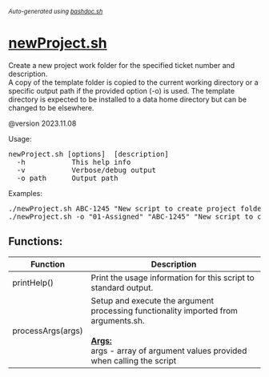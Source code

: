 <small><i>Auto-generated using [bashdoc.sh](https://github.com/alejandro-godinez/UsefulScripts/blob/trunk/bashdoc/bashdoc.sh)</i></small>
# [newProject.sh](.././projectFolders/newProject.sh)

Create a new project work folder for the specified ticket number and description.  
A copy of the template folder is copied to the current working directory or a specific
output path if the provided option (-o) is used. The template directory is expected to
be installed to a data home directory but can be changed to be elsewhere.

@version 2023.11.08

Usage:<br>
<pre>
newProject.sh [options] <ticket> [description]
  -h           This help info
  -v           Verbose/debug output
  -o path      Output path
</pre>

Examples:
<pre>
./newProject.sh ABC-1245 "New script to create project folder"
./newProject.sh -o "01-Assigned" "ABC-1245" "New script to create project folder"
</pre>


## Functions:
| Function | Description |
|----------|-------------|
| printHelp() | Print the usage information for this script to standard output.   |
| processArgs(args) | Setup and execute the argument processing functionality imported from arguments.sh.    <br><br><u><b>Args:</b></u><br>args - array of argument values provided when calling the script  <br> |
